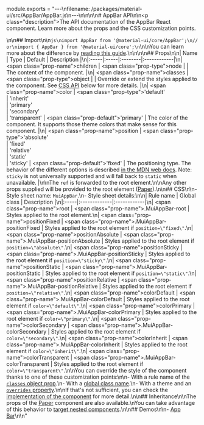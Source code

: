 module.exports = "---\nfilename: /packages/material-ui/src/AppBar/AppBar.js\n---\n\n<!--- This documentation is automatically generated, do not try to edit it. -->\n\n# AppBar API\n\n<p class=\"description\">The API documentation of the AppBar React component. Learn more about the props and the CSS customization points.</p>\n\n## Import\n\n```js\nimport AppBar from '@material-ui/core/AppBar';\n// or\nimport { AppBar } from '@material-ui/core';\n```\n\nYou can learn more about the difference by [reading this guide](/guides/minimizing-bundle-size/).\n\n\n\n## Props\n\n| Name | Type | Default | Description |\n|:-----|:-----|:--------|:------------|\n| <span class=\"prop-name\">children</span> | <span class=\"prop-type\">node</span> |  | The content of the component. |\n| <span class=\"prop-name\">classes</span> | <span class=\"prop-type\">object</span> |  | Override or extend the styles applied to the component. See [CSS API](#css) below for more details. |\n| <span class=\"prop-name\">color</span> | <span class=\"prop-type\">'default'<br>&#124;&nbsp;'inherit'<br>&#124;&nbsp;'primary'<br>&#124;&nbsp;'secondary'<br>&#124;&nbsp;'transparent'</span> | <span class=\"prop-default\">'primary'</span> | The color of the component. It supports those theme colors that make sense for this component. |\n| <span class=\"prop-name\">position</span> | <span class=\"prop-type\">'absolute'<br>&#124;&nbsp;'fixed'<br>&#124;&nbsp;'relative'<br>&#124;&nbsp;'static'<br>&#124;&nbsp;'sticky'</span> | <span class=\"prop-default\">'fixed'</span> | The positioning type. The behavior of the different options is described [in the MDN web docs](https://developer.mozilla.org/en-US/docs/Learn/CSS/CSS_layout/Positioning). Note: `sticky` is not universally supported and will fall back to `static` when unavailable. |\n\nThe `ref` is forwarded to the root element.\n\nAny other props supplied will be provided to the root element ([Paper](/api/paper/)).\n\n## CSS\n\n- Style sheet name: `MuiAppBar`.\n- Style sheet details:\n\n| Rule name | Global class | Description |\n|:-----|:-------------|:------------|\n| <span class=\"prop-name\">root</span> | <span class=\"prop-name\">.MuiAppBar-root</span> | Styles applied to the root element.\n| <span class=\"prop-name\">positionFixed</span> | <span class=\"prop-name\">.MuiAppBar-positionFixed</span> | Styles applied to the root element if `position=\"fixed\"`.\n| <span class=\"prop-name\">positionAbsolute</span> | <span class=\"prop-name\">.MuiAppBar-positionAbsolute</span> | Styles applied to the root element if `position=\"absolute\"`.\n| <span class=\"prop-name\">positionSticky</span> | <span class=\"prop-name\">.MuiAppBar-positionSticky</span> | Styles applied to the root element if `position=\"sticky\"`.\n| <span class=\"prop-name\">positionStatic</span> | <span class=\"prop-name\">.MuiAppBar-positionStatic</span> | Styles applied to the root element if `position=\"static\"`.\n| <span class=\"prop-name\">positionRelative</span> | <span class=\"prop-name\">.MuiAppBar-positionRelative</span> | Styles applied to the root element if `position=\"relative\"`.\n| <span class=\"prop-name\">colorDefault</span> | <span class=\"prop-name\">.MuiAppBar-colorDefault</span> | Styles applied to the root element if `color=\"default\"`.\n| <span class=\"prop-name\">colorPrimary</span> | <span class=\"prop-name\">.MuiAppBar-colorPrimary</span> | Styles applied to the root element if `color=\"primary\"`.\n| <span class=\"prop-name\">colorSecondary</span> | <span class=\"prop-name\">.MuiAppBar-colorSecondary</span> | Styles applied to the root element if `color=\"secondary\"`.\n| <span class=\"prop-name\">colorInherit</span> | <span class=\"prop-name\">.MuiAppBar-colorInherit</span> | Styles applied to the root element if `color=\"inherit\"`.\n| <span class=\"prop-name\">colorTransparent</span> | <span class=\"prop-name\">.MuiAppBar-colorTransparent</span> | Styles applied to the root element if `color=\"transparent\"`.\n\nYou can override the style of the component thanks to one of these customization points:\n\n- With a rule name of the [`classes` object prop](/customization/components/#overriding-styles-with-classes).\n- With a [global class name](/customization/components/#overriding-styles-with-global-class-names).\n- With a theme and an [`overrides` property](/customization/globals/#css).\n\nIf that's not sufficient, you can check the [implementation of the component](https://github.com/Foso/material-ui/blob/master/packages/material-ui/src/AppBar/AppBar.js) for more detail.\n\n## Inheritance\n\nThe props of the [Paper](/api/paper/) component are also available.\nYou can take advantage of this behavior to [target nested components](/guides/api/#spread).\n\n## Demos\n\n- [App Bar](/components/app-bar/)\n\n"